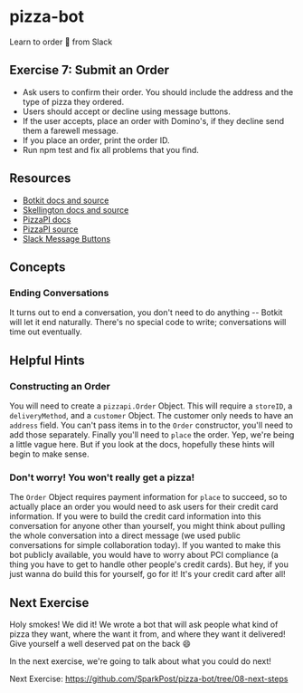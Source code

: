 # pizza-bot
Learn to order :pizza: from Slack

## Exercise 7: Submit an Order

* Ask users to confirm their order. You should include the address and the type of pizza they ordered.
* Users should accept or decline using message buttons.
* If the user accepts, place an order with Domino's, if they decline send them a farewell message.
* If you place an order, print the order ID.
* Run npm test and fix all problems that you find. 

## Resources

* [Botkit docs and source](https://github.com/howdyai/botkit)
* [Skellington docs and source](https://github.com/Skellington-Closet/skellington)
* [PizzaPI docs](http://riaevangelist.github.io/node-dominos-pizza-api/)
* [PizzaPI source](https://github.com/RIAEvangelist/node-dominos-pizza-api)
* [Slack Message Buttons](https://api.slack.com/docs/message-buttons)

## Concepts

### Ending Conversations

It turns out to end a conversation, you don't need to do anything -- Botkit will let it end naturally. There's no special code to write; conversations will time out eventually.

## Helpful Hints

### Constructing an Order

You will need to create a `pizzapi.Order` Object. This will require a `storeID`, a `deliveryMethod`, and a `customer` Object. The customer only needs to have an `address` field. You can't pass items in to the `Order` constructor, you'll need to add those separately. Finally you'll need to `place` the order. Yep, we're being a little vague here. But if you look at the docs, hopefully these hints will begin to make sense.

### Don't worry! You won't really get a pizza!

The `Order` Object requires payment information for `place` to succeed, so to actually place an order you would need to ask users for their credit card information. If you were to build the credit card information into this conversation for anyone other than yourself, you might think about pulling the whole conversation into a direct message (we used public conversations for simple collaboration today). If you wanted to make this bot publicly available, you would have to worry about PCI compliance (a thing you have to get to handle other people's credit cards). But hey, if you just wanna do build this for yourself, go for it! It's your credit card after all!

## Next Exercise

Holy smokes! We did it! We wrote a bot that will ask people what kind of pizza they want, where the want it from, and where they want it delivered! Give yourself a well deserved pat on the back :smile:

In the next exercise, we're going to talk about what you could do next! 

Next Exercise: https://github.com/SparkPost/pizza-bot/tree/08-next-steps


